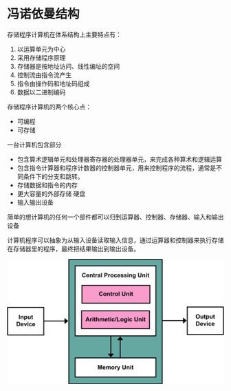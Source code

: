 # 冯诺依曼结构

存储程序计算机在体系结构上主要特点有：

1. 以运算单元为中心
2. 采用存储程序原理
3. 存储器是按地址访问、线性编址的空间
4. 控制流由指令流产生
5. 指令由操作码和地址码组成
6. 数据以二进制编码



存储程序计算机的两个核心点：

* 可编程
* 可存储



一台计算机包含部分

* 包含算术逻辑单元和处理器寄存器的处理器单元，来完成各种算术和逻辑运算
* 包含指令计算器和程序计数器的控制器单元，用来控制程序的流程，通常是不同条件下的分支和跳转。
* 存储数据和指令的内存
* 更大容量的外部存储 硬盘
* 输入输出设备

简单的想计算机的任何一个部件都可以归到运算器、控制器、存储器、输入和输出设备



计算机程序可以抽象为从输入设备读取输入信息，通过运算器和控制器来执行存储在存储器里的程序，最终把结果输出到输出设备。



<img src="von-neumann-architecture.assets/Von_Neumann_Architecture.jpg" alt="Single system bus evolutions of the architecture" style="zoom:50%;" />

